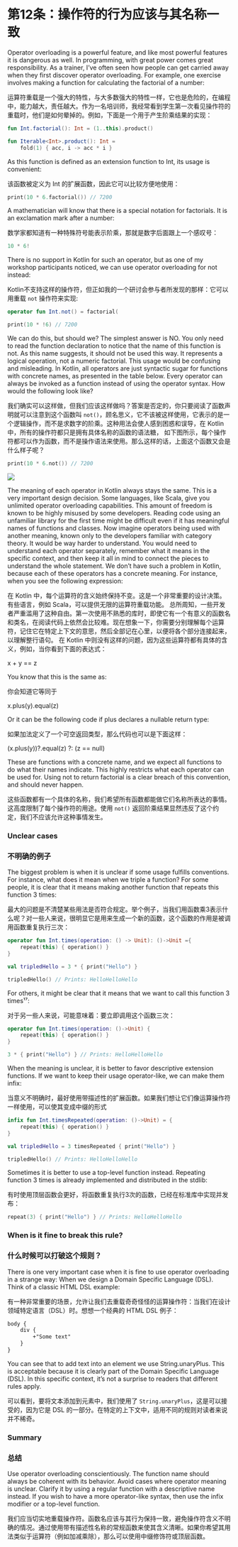 # 第12条：操作符的行为应该与其名称一致

Operator overloading is a powerful feature, and like most powerful features it is dangerous as well. In programming, with great power comes great responsibility. As a trainer, I’ve often seen how people can get carried away when they first discover operator overloading. For example, one exercise involves making a function for calculating the factorial of a number:

运算符重载是一个强大的特性，与大多数强大的特性一样，它也是危险的，在编程中，能力越大，责任越大。作为一名培训师，我经常看到学生第一次看见操作符的重载时，他们是如何晕掉的。例如，下面是一个用于产生阶乘结果的实现：

```kotlin
fun Int.factorial(): Int = (1..this).product()

fun Iterable<Int>.product(): Int =
    fold(1) { acc, i -> acc * i }
```

As this function is defined as an extension function to Int, its usage is convenient:

该函数被定义为 Int 的扩展函数，因此它可以比较方便地使用：

```kotlin
print(10 * 6.factorial()) // 7200
```

A mathematician will know that there is a special notation for factorials. It is an exclamation mark after a number:

数学家都知道有一种特殊符号能表示阶乘，那就是数字后面跟上一个感叹号：

```kotlin
10 * 6!
```

There is no support in Kotlin for such an operator, but as one of my workshop participants noticed, we can use operator overloading for not instead:

Kotlin不支持这样的操作符，但正如我的一个研讨会参与者所发现的那样：它可以用重载 `not` 操作符来实现:

```kotlin
operator fun Int.not() = factorial(

print(10 * !6) // 7200
```

We can do this, but should we? The simplest answer is NO. You only need to read the function declaration to notice that the name of this function is not. As this name suggests, it should not be used this way. It represents a logical operation, not a numeric factorial. This usage would be confusing and misleading. In Kotlin, all operators are just syntactic sugar for functions with concrete names, as presented in the table below. Every operator can always be invoked as a function instead of using the operator syntax. How would the following look like?

我们确实可以这样做，但我们应该这样做吗？答案是否定的，你只要阅读了函数声明就可以注意到这个函数叫 `not()`，顾名思义，它不该被这样使用，它表示的是一个逻辑操作，而不是求数字的阶乘。这种用法会使人感到困惑和误导，在 Kotlin 中，所有的操作符都只是拥有具体名称的函数的语法糖， 如下图所示，每个操作符都可以作为函数，而不是操作语法来使用。那么这样的话，上面这个函数又会是什么样子呢？

```kotlin
print(10 * 6.not()) // 7200
```

![](<../../.gitbook/assets/image (3).png>)

The meaning of each operator in Kotlin always stays the same. This is a very important design decision. Some languages, like Scala, give you unlimited operator overloading capabilities. This amount of freedom is known to be highly misused by some developers. Reading code using an unfamiliar library for the first time might be difficult even if it has meaningful names of functions and classes. Now imagine operators being used with another meaning, known only to the developers familiar with category theory. It would be way harder to understand. You would need to understand each operator separately, remember what it means in the specific context, and then keep it all in mind to connect the pieces to understand the whole statement. We don’t have such a problem in Kotlin, because each of these operators has a concrete meaning. For instance, when you see the following expression:

在 Kotlin 中，每个运算符的含义始终保持不变。这是一个非常重要的设计决策。有些语言，例如 Scala，可以提供无限的运算符重载功能。 总所周知，一些开发者严重滥用了这种自由。第一次使用不熟悉的库时，即使它有一个有意义的函数名和类名，在阅读代码上依然会比较难。现在想象一下，你需要分别理解每个运算符，记住它在特定上下文的意思，然后全部记在心里，以便将各个部分连接起来，以理解整行语句。 在 Kotlin 中则没有这样的问题，因为这些运算符都有具体的含义，例如，当你看到下面的表达式：

x + y == z

You know that this is the same as:

你会知道它等同于

x.plus(y).equal(z)

Or it can be the following code if plus declares a nullable return type:

如果加法定义了一个可空返回类型，那么代码也可以是下面这样：

(x.plus(y))?.equal(z) ?: (z == null)

These are functions with a concrete name, and we expect all functions to do what their names indicate. This highly restricts what each operator can be used for. Using not to return factorial is a clear breach of this convention, and should never happen.

这些函数都有一个具体的名称，我们希望所有函数都能做它们名称所表达的事情。这高度限制了每个操作符的用途。使用 `not()` 返回阶乘结果显然违反了这个约定，我们不应该允许这种事情发生。

### Unclear cases

### 不明确的例子

The biggest problem is when it is unclear if some usage fulfills conventions. For instance, what does it mean when we triple a function? For some people, it is clear that it means making another function that repeats this function 3 times:

最大的问题是不清楚某些用法是否符合规定。举个例子，当我们用函数乘3表示什么呢？对一些人来说，很明显它是用来生成一个新的函数，这个函数的作用是被调用函数重复执行三次：

```kotlin
operator fun Int.times(operation: () -> Unit): ()->Unit ={ 
    repeat(this) { operation() } 
}

val tripledHello = 3 * { print("Hello") }

tripledHello() // Prints: HelloHelloHello
```

For others, it might be clear that it means that we want to call this function 3 times¹⁷:

对于另一些人来说，可能意味着：要立即调用这个函数三次：

```kotlin
operator fun Int.times(operation: ()->Unit) {
    repeat(this) { operation() }
}

3 * { print("Hello") } // Prints: HelloHelloHello
```

When the meaning is unclear, it is better to favor descriptive extension functions. If we want to keep their usage operator-like, we can make them infix:

当意义不明确时，最好使用带描述性的扩展函数。如果我们想让它们像运算操作符一样使用，可以使其变成中缀的形式

```kotlin
infix fun Int.timesRepeated(operation: ()->Unit) = {
    repeat(this) { operation() }
}

val tripledHello = 3 timesRepeated { print("Hello") }

tripledHello() // Prints: HelloHelloHello
```

Sometimes it is better to use a top-level function instead. Repeating function 3 times is already implemented and distributed in the stdlib:

有时使用顶层函数会更好，将函数重复执行3次的函数，已经在标准库中实现并发布：

```kotlin
repeat(3) { print("Hello") } // Prints: HelloHelloHello
```

### When is it fine to break this rule?

### 什么时候可以打破这个规则？

There is one very important case when it is fine to use operator overloading in a strange way: When we design a Domain Specific Language (DSL). Think of a classic HTML DSL example:

有一种非常重要的场景，允许让我们去重载奇奇怪怪的运算操作符：当我们在设计领域特定语言（DSL）时。想想一个经典的 HTML DSL 例子：

```html
body {
    div {
        +"Some text"
    }
}
```

You can see that to add text into an element we use String.unaryPlus. This is acceptable because it is clearly part of the Domain Specific Language (DSL). In this specific context, it’s not a surprise to readers that different rules apply.

可以看到，要将文本添加到元素中，我们使用了 `String.unaryPlus`，这是可以接受的，因为它是 DSL 的一部分。在特定的上下文中，适用不同的规则对读者来说并不稀奇。

### Summary

### 总结

Use operator overloading conscientiously. The function name should always be coherent with its behavior. Avoid cases where operator meaning is unclear. Clarify it by using a regular function with a descriptive name instead. If you wish to have a more operator-like syntax, then use the infix modifier or a top-level function.

我们应当切实地重载操作符。函数名应该与其行为保持一致，避免操作符含义不明确的情况。通过使用带有描述性名称的常规函数来使其含义清晰。如果你希望其用法类似于运算符（例如加减乘除），那么可以使用中缀修饰符或顶层函数。
